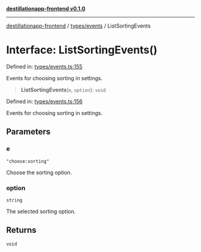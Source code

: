 [**destillationapp-frontend v0.1.0**](../../../README.md)

***

[destillationapp-frontend](../../../modules.md) / [types/events](../README.md) / ListSortingEvents

# Interface: ListSortingEvents()

Defined in: [types/events.ts:155](https://github.com/DestillApp/main/blob/be94b1d93681946bd573e84cd8381ba32cee62b9/frontend/src/types/events.ts#L155)

Events for choosing sorting in settings.

> **ListSortingEvents**(`e`, `option`): `void`

Defined in: [types/events.ts:156](https://github.com/DestillApp/main/blob/be94b1d93681946bd573e84cd8381ba32cee62b9/frontend/src/types/events.ts#L156)

Events for choosing sorting in settings.

## Parameters

### e

`"choose:sorting"`

Choose the sorting option.

### option

`string`

The selected sorting option.

## Returns

`void`
